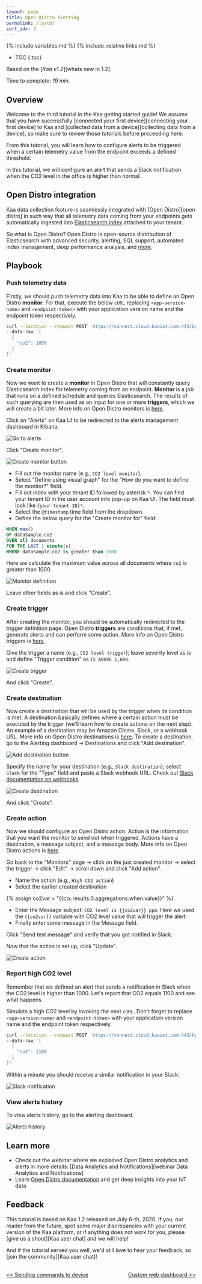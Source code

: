 ```yaml
---
layout: page
title: Open Distro alerting
permalink: /:path/
sort_idx: 3
---
```


{% include variables.md %}
{% include_relative links.md %}

* TOC
{:toc}

Based on the [*Kaa v1.2*][whats new in 1.2].

Time to complete: *19 min*.


## Overview

Welcome to the third tutorial in the Kaa getting started guide!
We assume that you have successfully [connected your first device][connecting your first device] to Kaa and [collected data from a device][collecting data from a device], so make sure to review those tutorials before proceeding here.

From this tutorial, you will learn how to configure alerts to be triggered when a certain telemetry value from the endpoint exceeds a defined threshold.

In this tutorial, we will configure an alert that sends a Slack notification when the CO2 level in the office is higher than normal.


## Open Distro integration

Kaa data collection feature is seamlessly integrated with [Open Distro][open distro] in such way that all telemetry data coming from your endpoints gets automatically ingested into [Elasticsearch index](https://www.elastic.co/blog/what-is-an-elasticsearch-index) attached to your tenant.

So what is Open Distro?
Open Distro is open-source distribution of Elasticsearch with advanced security, alerting, SQL support, automated index management, deep performance analysis, and [more][open distro documentation].


## Playbook

### Push telemetry data

Firstly, we should push telemetry data into Kaa to be able to define an Open Distro **monitor**.
For that, execute the below `cURL` replacing `<app-version-name>` and `<endpoint-token>` with your application version name and the endpoint token respectively.

```bash
curl --location --request POST 'https://connect.cloud.kaaiot.com:443/kp1/<app-version-name>/dcx/<endpoint-token>/json' \
--data-raw '[
  {
    "co2": 1050
  }
]'
```


### Create monitor

Now we want to create a **monitor** in Open Distro that will constantly query Elasticsearch index for telemetry coming from an endpoint. 
**Monitor** is a job that runs on a defined schedule and queries Elasticsearch.
The results of such querying are then used as an input for one or more **triggers**, which we will create a bit later.
More info on Open Distro monitors is [here][create monitor].

Click on "Alerts" on Kaa UI to be redirected to the alerts management dashboard in Kibana.

![Go to alerts](attach/img/go-to-alerts.png)

Click "Create monitor".

![Create monitor button](attach/img/create-monitor.png)

* Fill out the monitor name (e.g., `CO2 level monitor`).
* Select "Define using visual graph" for the "How do you want to define the monitor?" field.
* Fill out index with your tenant ID followed by asterisk `*`.
You can find your tenant ID in the user account info pop-up on Kaa UI.
The field must look like `{your-tenant-ID}*`.
* Select the `@timestamp` time field from the dropdown.
* Define the below query for the "Create monitor for" field:

```sql
WHEN max()
OF dataSample.co2
OVER all documents
FOR THE LAST 1 minute(s)
WHERE dataSample.co2 is greater than 1000
```

Here we calculate the maximum value across all documents where `co2` is greater than 1000.

![Monitor definition](attach/img/monitor-definition.png)

Leave other fields as is and click "Create".


### Create trigger

After creating the monitor, you should be automatically redirected to the trigger definition page.
Open Distro **triggers** are conditions that, if met, generate alerts and can perform some action.
More info on Open Distro triggers is [here][create trigger].

Give the trigger a name (e.g., `CO2 level trigger`); leave severity level as is and define "Trigger condition" as `IS ABOVE 1,000`.

![Create trigger](attach/img/create-trigger.png)

And click "Create".


### Create destination

Now create a destination that will be used by the trigger when its condition is met.
A destination basically defines where a certain action must be executed by the trigger (we'll learn how to create actions on the next step). 
An example of a destination may be Amazon Chime, Slack, or a webhook URL.
More info on Open Distro destinations is [here][create destination].
To create a destination, go to the Alerting dashboard -> Destinations and click "Add destination".

![Add destination button](attach/img/add-destination-button.png)

Specify the name for your destination (e.g., `Slack destination`); select `Slack` for the "Type" field and paste a Slack webhook URL.
Check out [Slack documentation on webhooks][slack webhook]. 

![Create destination](attach/img/create-destination.png)

And click "Create".


### Create action

Now we should configure an Open Distro action.
Action is the information that you want the monitor to send out when triggered. 
Actions have a destination, a message subject, and a message body.
More info on Open Distro actions is [here][create action].

Go back to the "Monitors" page -> click on the just created monitor -> select the trigger -> click "Edit" -> scroll down and click "Add action".
* Name the action (e.g., `High CO2 action`)
* Select the earlier created destination
<!--== We use such trick since Jekyll treats pair of curly braces as variable ==-->
{% assign co2var = "{{ctx.results.0.aggregations.when.value}}" %}
* Enter the Message subject: `CO2 level is {{co2var}} ppm`.
Here we used the `{{co2var}}` variable with CO2 level value that will trigger the alert.
* Finally enter some message in the Message field. 

Click "Send test message" and verify that you got notified in Slack.

Now that the action is set up, click "Update".

![Create action](attach/img/create-action.png)


### Report high CO2 level

Remember that we defined an alert that sends a notification in Slack when the CO2 level is higher than 1000.
Let's report that CO2 equals 1100 and see what happens.

Simulate a high CO2 level by invoking the next `cURL`.
Don't forget to replace `<app-version-name>` and `<endpoint-token>` with your application version name and the endpoint token respectively.

```bash
curl --location --request POST 'https://connect.cloud.kaaiot.com:443/kp1/<app-version-name>/dcx/<endpoint-token>/json' \
--data-raw '[
  {
    "co2": 1100
  }
]'
``` 

Within a minute you should receive a similar notification in your Slack:

![Slack notification](attach/img/slack-notification.png)


### View alerts history

To view alerts history, go to the alerting dashboard.

![Alerts history](attach/img/alert-history.png)


## Learn more

- Check out the webinar where we explained Open Distro analytics and alerts in more details: [Data Analytics and Notifications][webinar Data Analytics and Notifications]
- Learn [Open Distro documentation][open distro documentation] and get deep insights into your IoT data


## Feedback

This tutorial is based on Kaa 1.2 released on July 6-th, 2020.
If you, our reader from the future, spot some major discrepancies with your current version of the Kaa platform, or if anything does not work for you, please [give us a shout][Kaa user chat] and we will help!

And if the tutorial served you well, we'd still love to hear your feedback, so [join the community][Kaa user chat]!

<br/>
<div style="display: flex; justify-content: space-between;">
<div>
<a class="free_trial__button" href="{{sending_commands_to_device}}"><< Sending commands to device</a>
</div>
<div>
<a class="free_trial__button" href="{{custom_web_dashboard}}">Custom web dashboard >></a>
</div>
</div>


[open distro documentation]: https://opendistro.github.io/for-elasticsearch-docs/
[create monitor]: https://opendistro.github.io/for-elasticsearch-docs/docs/alerting/monitors/#create-monitors
[create trigger]: https://opendistro.github.io/for-elasticsearch-docs/docs/alerting/monitors/#create-triggers
[create destination]: https://opendistro.github.io/for-elasticsearch-docs/docs/alerting/monitors/#create-destinations
[create action]: https://opendistro.github.io/for-elasticsearch-docs/docs/alerting/monitors/#add-actions
[slack webhook]: https://api.slack.com/messaging/webhooks
